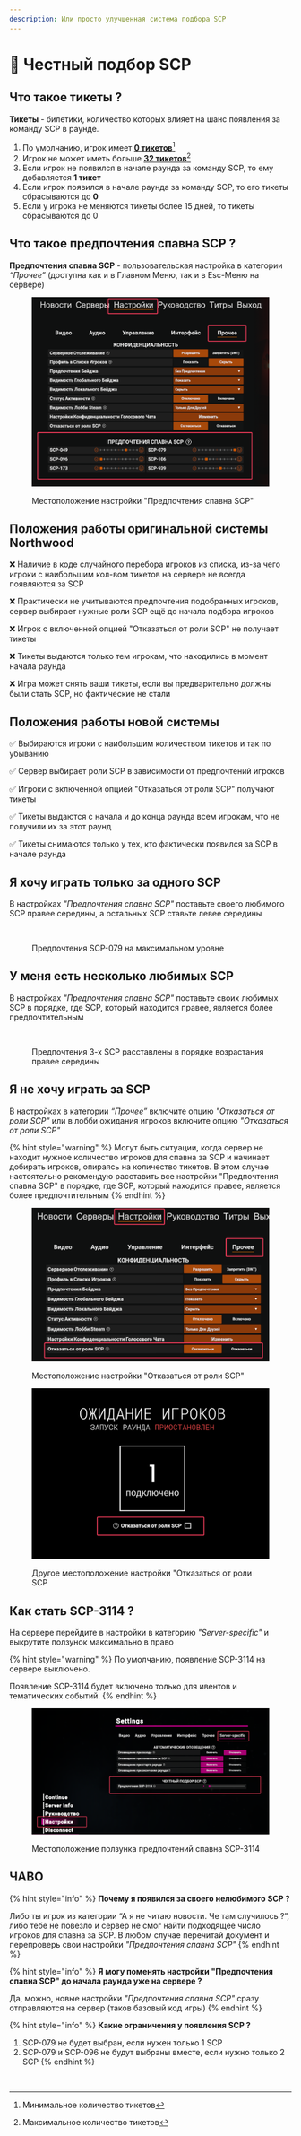 ```yaml
---
description: Или просто улучшенная система подбора SCP
---
```


# 🎲 Честный подбор SCP

## Что такое тикеты ?

**Тикеты** - билетики, количество которых влияет на шанс появления за команду SCP в раунде.

1. По умолчанию, игрок имеет [**0 тикетов**](#user-content-fn-1)[^1]
2. Игрок не может иметь больше [**32 тикетов**](#user-content-fn-2)[^2]
3. Если игрок не появился в начале раунда за команду SCP, то ему добавляется **1 тикет**
4. Если игрок появился в начале раунда за команду SCP, то его тикеты сбрасываются до **0**
5. Если у игрока не меняются тикеты более 15 дней, то тикеты сбрасываются до 0

## Что такое предпочтения спавна SCP ?

**Предпочтения спавна SCP** - пользовательская настройка в категории _“Прочее”_ (доступна как и в Главном Меню, так и в Esc-Меню на сервере)

<figure><img src="../../.gitbook/assets/image (5) (1).png" alt=""><figcaption><p>Местоположение настройки "Предпочтения спавна SCP"</p></figcaption></figure>

## Положения работы оригинальной системы Northwood

❌ Наличие в коде случайного перебора игроков из списка, из-за чего игроки с наибольшим кол-вом тикетов на сервере не всегда появляются за SCP

❌ Практически не учитываются предпочтения подобранных игроков, сервер выбирает нужные роли SCP ещё до начала подбора игроков

❌ Игрок с включенной опцией "Отказаться от роли SCP" не получает тикеты

❌ Тикеты выдаются только тем игрокам, что находились в момент начала раунда

❌ Игра может снять ваши тикеты, если вы предварительно должны были стать SCP, но фактические не стали

## Положения работы новой системы

✅ Выбираются игроки с наибольшим количеством тикетов и так по убыванию

✅ Сервер выбирает роли SCP в зависимости от предпочтений игроков

✅ Игроки с включенной опцией "Отказаться от роли SCP" получают тикеты

✅ Тикеты выдаются с начала и до конца раунда всем игрокам, что не получили их за этот раунд

✅ Тикеты снимаются только у тех, кто фактически появился за SCP в начале раунда

## Я хочу играть только за одного SCP

В настройках _"Предпочтения спавна SCP"_ поставьте своего любимого SCP правее середины, а остальных SCP ставьте левее середины

<figure><img src="../../.gitbook/assets/unnamed (2).png" alt=""><figcaption><p>Предпочтения SCP-079 на максимальном уровне</p></figcaption></figure>

## У меня есть несколько любимых SCP

В настройках _"Предпочтения спавна SCP"_ поставьте своих любимых SCP в порядке, где SCP, который находится правее, является более предпочтительным

<figure><img src="../../.gitbook/assets/unnamed (3).png" alt=""><figcaption><p>Предпочтения 3-х SCP расставлены в порядке возрастания правее середины</p></figcaption></figure>

## Я не хочу играть за SCP

В настройках в категории _“Прочее”_ включите опцию _"Отказаться от роли SCP"_ или в лобби ожидания игроков включите опцию _"Отказаться от роли SCP"_

{% hint style="warning" %}
Могут быть ситуации, когда сервер не находит нужное количество игроков для спавна за SCP и начинает добирать игроков, опираясь на  количество тикетов. В этом случае настоятельно рекомендую расставить все настройки "Предпочтения спавна SCP" в порядке, где SCP, который находится правее, является более предпочтительным
{% endhint %}

<figure><img src="../../.gitbook/assets/image (1) (1) (1) (1) (1).png" alt=""><figcaption><p>Местоположение настройки "Отказаться от роли SCP"</p></figcaption></figure>

<figure><img src="../../.gitbook/assets/image (2) (1) (1) (1) (1).png" alt=""><figcaption><p>Другое местоположение настройки "Отказаться от роли SCP</p></figcaption></figure>

## Как стать SCP-3114 ?

На сервере перейдите в настройки в категорию _"Server-specific"_ и выкрутите ползунок максимально в право

{% hint style="warning" %}
По умолчанию, появление SCP-3114 на сервере выключено.

Появление SCP-3114 будет включено только для ивентов и тематических событий.&#x20;
{% endhint %}

<figure><img src="../../.gitbook/assets/image (3) (1) (1) (1).png" alt=""><figcaption><p>Местоположение ползунка предпочтений спавна SCP-3114</p></figcaption></figure>

## ЧАВО

{% hint style="info" %}
**Почему я появился за своего нелюбимого SCP ?**

Либо ты игрок из категории “А я не читаю новости. Че там случилось ?”, либо тебе не повезло и сервер не смог найти подходящее число игроков для спавна за SCP. В любом случае перечитай документ и перепроверь свои настройки _"Предпочтения спавна SCP"_
{% endhint %}

{% hint style="info" %}
**Я могу поменять настройки "Предпочтения спавна SCP" до начала раунда уже на сервере ?**

Да, можно, новые настройки _"Предпочтения спавна SCP"_ сразу отправляются на сервер (таков базовый код игры)
{% endhint %}

{% hint style="info" %}
**Какие ограничения у появления SCP ?**

1. SCP-079 не будет выбран, если нужен только 1 SCP
2. SCP-079 и SCP-096 не будут выбраны вместе, если нужно только 2 SCP
{% endhint %}

<figure><img src="../../.gitbook/assets/unnamed (2) (1).png" alt=""><figcaption></figcaption></figure>

[^1]: Минимальное количество тикетов

[^2]: Максимальное количество тикетов
